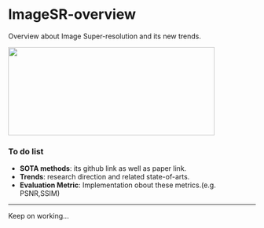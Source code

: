 # ImageSR-overview
Overview about Image Super-resolution and its new trends.

<img src="https://timgsa.baidu.com/timg?image&quality=80&size=b9999_10000&sec=1579079701996&di=eab496e31bdbc1a8388041608e0a663c&imgtype=jpg&src=http%3A%2F%2Fimg2.imgtn.bdimg.com%2Fit%2Fu%3D2121799732%2C2866119455%26fm%3D214%26gp%3D0.jpg" width="420" height="180" >

### To do list 
 - **SOTA methods**: its github link as well as paper link.
 - **Trends**:  research direction and related state-of-arts.
 - **Evaluation Metric**: Implementation obout these metrics.(e.g. PSNR,SSIM)



***

Keep on working...
